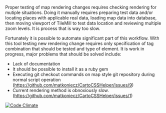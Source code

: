 Proper testing of map rendering changes requires checking rendering for mutiple situations. Doing it manually requires preparing test data and/or locating places with applicable real data, loading map data into database, then moving viewport of TileMill to test data location and reviewing multiple zoom levels. It is process that is way too slow.

Fortunately it is possible to automate significant part of this workflow. With this tool testing new rendering change requires only specification of tag combination that should be tested and type of element.
It is work in progress, major problems that should be solved include:
* Lack of documentation
* It should be possible to install it as a ruby gem
* Executing git checkout commands on map style git repository during normal script operation (https://github.com/matkoniecz/CartoCSSHelper/issues/9)
* Current rendering method is obnoxiously slow. (https://github.com/matkoniecz/CartoCSSHelper/issues/1)

[![Code Climate](https://codeclimate.com/github/mkoniecz/CartoCSSHelper/badges/gpa.svg)](https://codeclimate.com/github/mkoniecz/CartoCSSHelper)